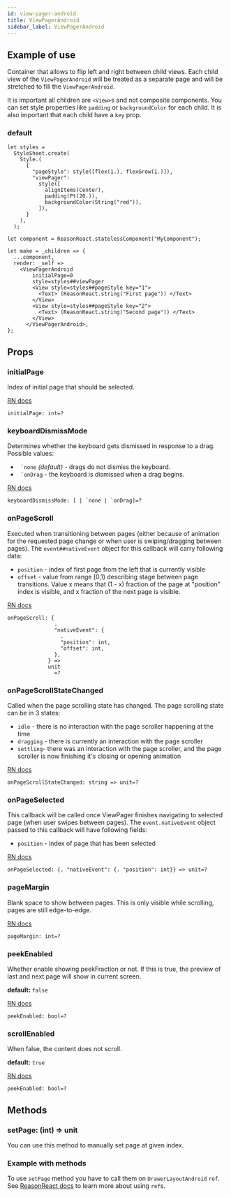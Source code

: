 ```yaml
---
id: view-pager-android
title: ViewPagerAndroid
sidebar_label: ViewPagerAndroid
---
```


## Example of use

Container that allows to flip left and right between child views. Each child view of the `ViewPagerAndroid` will be treated as a separate page and will be stretched to fill the `ViewPagerAndroid`.

It is important all children are `<View>`s and not composite components. You can set style properties like `padding` or `backgroundColor` for each child. It is also important that each child have a `key` prop.

### default

```reason
let styles =
  StyleSheet.create(
    Style.(
      {
        "pageStyle": style([flex(1.), flexGrow(1.)]),
        "viewPager":
          style([
            alignItems(Center),
            padding(Pt(20.)),
            backgroundColor(String("red")),
          ]),
      }
    ),
  );

let component = ReasonReact.statelessComponent("MyComponent");

let make = _children => {
  ...component,
  render: _self =>
    <ViewPagerAndroid
        initialPage=0
        style=styles##viewPager
        <View style=styles##pageStyle key="1">
          <Text> (ReasonReact.string("First page")) </Text>
        </View>
        <View style=styles##pageStyle key="2">
          <Text> (ReasonReact.string("Second page")) </Text>
        </View>
      </ViewPagerAndroid>,
};
```

## Props

### initialPage
Index of initial page that should be selected.

[RN docs](https://facebook.github.io/react-native/docs/viewpagerandroid.html#initialpage)

```reason
initialPage: int=?
```

### keyboardDismissMode
Determines whether the keyboard gets dismissed in response to a drag. Possible values:
 - `` `none`` *(default)* - drags do not dismiss the keyboard.
 - `` `onDrag`` - the keyboard is dismissed when a drag begins.

[RN docs](https://facebook.github.io/react-native/docs/viewpagerandroid.html#keyboarddismissmode)

 ```reason
keyboardDismissMode: [ | `none | `onDrag]=?
 ```

### onPageScroll

Executed when transitioning between pages (either because of animation for the requested page change or when user is swiping/dragging between pages). The `event##nativeEvent` object for this callback will carry following data:

- `position` - index of first page from the left that is currently visible
- `offset` - value from range [0,1) describing stage between page transitions. Value x means that (1 - x) fraction of the page at "position" index is visible, and x fraction of the next page is visible.

[RN docs](https://facebook.github.io/react-native/docs/viewpagerandroid.html#onpagescroll)

 ```reason
onPageScroll: {
                .
                "nativeEvent": {
                  .
                  "position": int,
                  "offset": int,
                },
              } =>
              unit
                =?
 ```

### onPageScrollStateChanged
Called when the page scrolling state has changed. The page scrolling state can be in 3 states:

- `idle` - there is no interaction with the page scroller happening at the time
- `dragging` - there is currently an interaction with the page scroller
- `settling`- there was an interaction with the page scroller, and the page scroller is now finishing it's closing or opening animation

[RN docs](https://facebook.github.io/react-native/docs/viewpagerandroid.html#onpagescrollstatechanged)

 ```reason
onPageScrollStateChanged: string => unit=?
 ```

### onPageSelected
This callback will be called once ViewPager finishes navigating to selected page (when user swipes between pages). The `event.nativeEvent` object passed to this callback will have following fields:

- `position` - index of page that has been selected

[RN docs](https://facebook.github.io/react-native/docs/viewpagerandroid.html#onpageselected)

 ```reason
onPageSelected: {. "nativeEvent": {. "position": int}} => unit=?
 ```

### pageMargin
Blank space to show between pages. This is only visible while scrolling, pages are still edge-to-edge.

[RN docs](https://facebook.github.io/react-native/docs/viewpagerandroid.html#pagemargin)

 ```reason
pageMargin: int=?
 ```

### peekEnabled
Whether enable showing peekFraction or not. If this is true, the preview of last and next page will show in current screen.  

**default:** `false`

[RN docs](https://facebook.github.io/react-native/docs/viewpagerandroid.html#peekenabled)

 ```reason
peekEnabled: bool=?
 ```

### scrollEnabled
When false, the content does not scroll.  

**default:** `true`

[RN docs](https://facebook.github.io/react-native/docs/viewpagerandroid.html#scrollenabled)

 ```reason
peekEnabled: bool=?
 ```

## Methods
### setPage: (int) => unit
You can use this method to manually set page at given index.

### Example with methods
To use `setPage` method you have to call them on `DrawerLayoutAndroid` `ref`.  See [ReasonReact docs](https://reasonml.github.io/reason-react/docs/en/react-ref.html) to learn more about using `ref`s.


